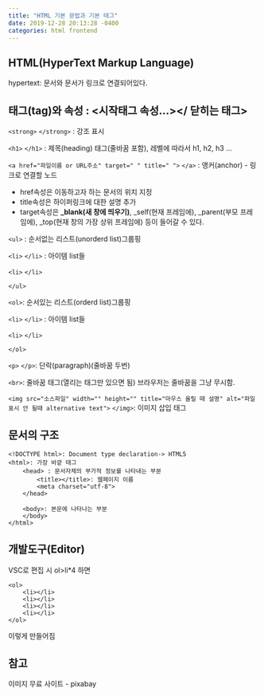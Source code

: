 ```yaml
---
title: "HTML 기본 문법과 기본 태그"
date: 2019-12-28 20:13:28 -0400
categories: html frontend
---
```


## HTML(HyperText Markup Language)
hypertext: 문서와 문서가 링크로 연결되어있다.

## 태그(tag)와 속성 : <시작태그 속성...></ 닫히는 태그>
`<strong>` `</strong>` : 강조 표시

`<h1>` `</h1>` : 제목(heading) 태그(줄바꿈 포함), 레벨에 따라서 h1, h2, h3 ...

`<a href="파일이름 or URL주소" target=" " title=" ">` `</a>` : 앵커(anchor) - 링크로 연결할 노드
- href속성은 이동하고자 하는 문서의 위치 지정
- title속성은 하이퍼링크에 대한 설명 추가
- target속성은 **_blank(새 창에 띄우기)**, _self(현재 프레임에), _parent(부모 프레임에), _top(현재 창의 가장 상위 프레임에) 등이 들어갈 수 있다.

`<ul>` : 순서없는 리스트(unorderd list)그룹핑

`<li>` `</li>` : 아이템 list들

`<li>` `</li>`

`</ul>`

`<ol>`: 순서있는 리스트(orderd list)그룹핑

`<li>` `</li>` : 아이템 list들

`<li>` `</li>`

`</ol>`

`<p>` `</p>`: 단락(paragraph)(줄바꿈 두번)

`<br>`: 줄바꿈 태그(열리는 태그만 있으면 됨) 브라우저는 줄바꿈을 그냥 무시함.

`<img src="소스파일" width="" height="" title="마우스 올릴 때 설명" alt="파일 표시 안 될때 alternative text">` `</img>`: 이미지 삽입 태그


## 문서의 구조
```
<!DOCTYPE html>: Document type declaration-> HTML5
<html>: 가장 바깥 태그
    <head> : 문서자체의 부가적 정보를 나타내는 부분
        <title></title>: 웹페이지 이름
        <meta charset="utf-8">
    </head>

    <body>: 본문에 나타나는 부분
    </body>
</html>
```

## 개발도구(Editor)
VSC로 편집 시
ol>li*4 하면
```
<ol>
    <li></li>
    <li></li>
    <li></li>
    <li></li>
</ol>
```
이렇게 만들어짐

## 참고
이미지 무료 사이트 - pixabay 
